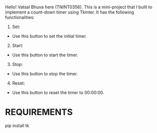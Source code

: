 Hello! Vatsal Bhuva here (TNINT0356).
This is a mini-project that I built to implement a count-down timer using Tkinter.
It has the following functionalities:
1) Set:
- Use this button to set the initial timer.
2) Start:
- Use this button to start the timer.
3) Stop:
- Use this button to stop the timer.
4) Reset:
- Use this button to reset the timer to 00:00:00.

# REQUIREMENTS #
pip install tk